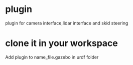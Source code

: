 # plugin
plugin for camera interface,lidar interface and skid steering 

# clone it in your workspace 

Add plugin to name_file.gazebo in urdf folder 

